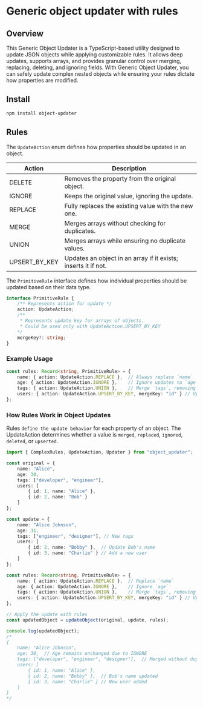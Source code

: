 # Generic object updater with rules

## Overview

This Generic Object Updater is a TypeScript-based utility designed to update JSON objects while applying customizable rules.
It allows deep updates, supports arrays, and provides granular control over merging, replacing, deleting, and ignoring fields.
With Generic Object Updater, you can safely update complex nested objects while ensuring your rules dictate how properties are modified.

## Install

```bash
npm install object-updater
```

## Rules

The `UpdateAction` enum defines how properties should be updated in an object.

| Action        | Description                                                    |
| ------------- | -------------------------------------------------------------- |
| DELETE        | Removes the property from the original object.                 |
| IGNORE        | Keeps the original value, ignoring the update.                 |
| REPLACE       | Fully replaces the existing value with the new one.            |
| MERGE         | Merges arrays without checking for duplicates.                 |
| UNION         | Merges arrays while ensuring no duplicate values.              |
| UPSERT_BY_KEY | Updates an object in an array if it exists; inserts it if not. |


The `PrimitiveRule` interface defines how individual properties should be updated based on their data type.

```TypeScript
interface PrimitiveRule {
    /** Represents action for update */
    action: UpdateAction;
    /** 
     * Represents update key for arrays of objects.
     * Could be used only with UpdateAction.UPSERT_BY_KEY
    */
    mergeKey?: string;
}
```

### Example Usage

```TypeScript
const rules: Record<string, PrimitiveRule> = {
    name: { action: UpdateAction.REPLACE },  // Always replace `name`
    age: { action: UpdateAction.IGNORE },    // Ignore updates to `age`
    tags: { action: UpdateAction.UNION },    // Merge `tags`, removing duplicates
    users: { action: UpdateAction.UPSERT_BY_KEY, mergeKey: "id" } // Upsert objects in `users` by `id`
};
```

### How Rules Work in Object Updates

Rules `define the update behavior` for each property of an object. The UpdateAction determines whether a value 
is `merged`, `replaced`, `ignored`, `deleted`, or `upserted`.


```TypeScript
import { ComplexRules, UpdateAction, Updater } from "object_updater";

const original = {
    name: "Alice",
    age: 30,
    tags: ["developer", "engineer"],
    users: [
        { id: 1, name: "Alice" },
        { id: 2, name: "Bob" }
    ]
};

const update = {
    name: "Alice Johnson",
    age: 31,
    tags: ["engineer", "designer"], // New tags
    users: [
        { id: 2, name: "Bobby" },  // Update Bob's name
        { id: 3, name: "Charlie" } // Add a new user
    ]
};

const rules: Record<string, PrimitiveRule> = {
    name: { action: UpdateAction.REPLACE },  // Replace `name`
    age: { action: UpdateAction.IGNORE },    // Ignore `age`
    tags: { action: UpdateAction.UNION },    // Merge `tags`, removing duplicates
    users: { action: UpdateAction.UPSERT_BY_KEY, mergeKey: "id" } // Upsert users by `id`
};

// Apply the update with rules
const updatedObject = updateObject(original, update, rules);

console.log(updatedObject);
/*
{
    name: "Alice Johnson",
    age: 30,  // Age remains unchanged due to IGNORE
    tags: ["developer", "engineer", "designer"],  // Merged without duplicates
    users: [
        { id: 1, name: "Alice" },
        { id: 2, name: "Bobby" },  // Bob's name updated
        { id: 3, name: "Charlie" } // New user added
    ]
}
*/
```

